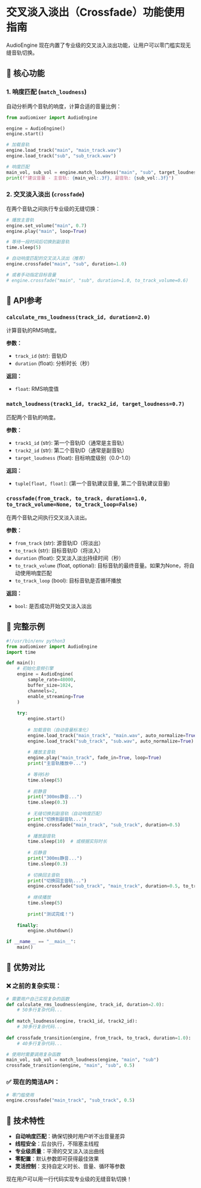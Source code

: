 # 交叉淡入淡出（Crossfade）功能使用指南

AudioEngine 现在内置了专业级的交叉淡入淡出功能，让用户可以零门槛实现无缝音轨切换。

## 🎵 核心功能

### 1. 响度匹配 (`match_loudness`)
自动分析两个音轨的响度，计算合适的音量比例：

```python
from audiomixer import AudioEngine

engine = AudioEngine()
engine.start()

# 加载音轨
engine.load_track("main", "main_track.wav")
engine.load_track("sub", "sub_track.wav")

# 响度匹配
main_vol, sub_vol = engine.match_loudness("main", "sub", target_loudness=0.7)
print(f"建议音量 - 主音轨: {main_vol:.3f}, 副音轨: {sub_vol:.3f}")
```

### 2. 交叉淡入淡出 (`crossfade`)
在两个音轨之间执行专业级的无缝切换：

```python
# 播放主音轨
engine.set_volume("main", 0.7)
engine.play("main", loop=True)

# 等待一段时间后切换到副音轨
time.sleep(5)

# 自动响度匹配的交叉淡入淡出（推荐）
engine.crossfade("main", "sub", duration=1.0)

# 或者手动指定目标音量
# engine.crossfade("main", "sub", duration=1.0, to_track_volume=0.6)
```

## 📖 API参考

### `calculate_rms_loudness(track_id, duration=2.0)`
计算音轨的RMS响度。

**参数：**
- `track_id` (str): 音轨ID
- `duration` (float): 分析时长（秒）

**返回：**
- `float`: RMS响度值

### `match_loudness(track1_id, track2_id, target_loudness=0.7)`
匹配两个音轨的响度。

**参数：**
- `track1_id` (str): 第一个音轨ID（通常是主音轨）
- `track2_id` (str): 第二个音轨ID（通常是副音轨）
- `target_loudness` (float): 目标响度级别（0.0-1.0）

**返回：**
- `tuple[float, float]`: (第一个音轨建议音量, 第二个音轨建议音量)

### `crossfade(from_track, to_track, duration=1.0, to_track_volume=None, to_track_loop=False)`
在两个音轨之间执行交叉淡入淡出。

**参数：**
- `from_track` (str): 源音轨ID（将淡出）
- `to_track` (str): 目标音轨ID（将淡入）  
- `duration` (float): 交叉淡入淡出持续时间（秒）
- `to_track_volume` (float, optional): 目标音轨的最终音量。如果为None，将自动使用响度匹配
- `to_track_loop` (bool): 目标音轨是否循环播放

**返回：**
- `bool`: 是否成功开始交叉淡入淡出

## 🚀 完整示例

```python
#!/usr/bin/env python3
from audiomixer import AudioEngine
import time

def main():
    # 初始化音频引擎
    engine = AudioEngine(
        sample_rate=48000,
        buffer_size=1024,
        channels=2,
        enable_streaming=True
    )
    
    try:
        engine.start()
        
        # 加载音轨（自动音量标准化）
        engine.load_track("main_track", "main.wav", auto_normalize=True)
        engine.load_track("sub_track", "sub.wav", auto_normalize=True)
        
        # 播放主音轨
        engine.play("main_track", fade_in=True, loop=True)
        print("主音轨播放中...")
        
        # 等待5秒
        time.sleep(5)
        
        # 前静音
        print("300ms静音...")
        time.sleep(0.3)
        
        # 无缝切换到副音轨（自动响度匹配）
        print("切换到副音轨...")
        engine.crossfade("main_track", "sub_track", duration=0.5)
        
        # 播放副音轨
        time.sleep(10)  # 或根据实际时长
        
        # 后静音
        print("300ms静音...")
        time.sleep(0.3)
        
        # 切换回主音轨
        print("切换回主音轨...")
        engine.crossfade("sub_track", "main_track", duration=0.5, to_track_loop=True)
        
        # 继续播放
        time.sleep(5)
        
        print("测试完成！")
        
    finally:
        engine.shutdown()

if __name__ == "__main__":
    main()
```

## 🎯 优势对比

### ❌ 之前的复杂实现：
```python
# 需要用户自己实现复杂的函数
def calculate_rms_loudness(engine, track_id, duration=2.0):
    # 50多行复杂代码...
    
def match_loudness(engine, track1_id, track2_id):
    # 30多行复杂代码...
    
def crossfade_transition(engine, from_track, to_track, duration=1.0):
    # 40多行复杂代码...

# 使用时需要调用复杂函数
main_vol, sub_vol = match_loudness(engine, "main", "sub")
crossfade_transition(engine, "main", "sub", 0.5)
```

### ✅ 现在的简洁API：
```python
# 零门槛使用
engine.crossfade("main_track", "sub_track", 0.5)
```

## 🔧 技术特性

- **自动响度匹配**：确保切换时用户听不出音量差异
- **线程安全**：后台执行，不阻塞主线程
- **专业级质量**：平滑的交叉淡入淡出曲线
- **零配置**：默认参数即可获得最佳效果
- **灵活控制**：支持自定义时长、音量、循环等参数

现在用户可以用一行代码实现专业级的无缝音轨切换！ 